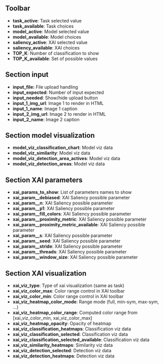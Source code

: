 ## Toolbar

  - __task_active__: Task selected value
  - __task_available__: Task choices
  - __model_active__: Model selected value
  - __model_available__: Model choices
  - __saliency_active__: XAI selected value
  - __saliency_available__: XAI choices
  - __TOP_K__: Number of classification to show
  - __TOP_K_available__: Set of possible values

## Section input

  - __input_file:__ File upload handling
  - __input_expected__: Number of input expected
  - __input_needed__: Show/hide upload button
  - __input_1_img_url__: Image 1 to render in HTML
  - __input_1_name__: Image 1 caption
  - __input_2_img_url__: Image 2 to render in HTML
  - __input_2_name__: Image 2 caption

## Section model visualization

  - __model_viz_classification_chart__: Model viz data
  - __model_viz_similarity__: Model viz data
  - __model_viz_detection_area_actives__: Model viz data
  - __model_viz_detection_areas__: Model viz data

## Section XAI parameters

  - __xai_params_to_show__: List of parameters names to show
  - **xai_param__debiased**: XAI Saliency possible parameter
  - **xai_param__n**: XAI Saliency possible parameter
  - **xai_param__p1**: XAI Saliency possible parameter
  - **xai_param__fill_colors**: XAI Saliency possible parameter
  - **xai_param__proximity_metric**: XAI Saliency possible parameter
  - **xai_param__proximity_metric_available**: XAI Saliency possible parameter
  - **xai_param__s**: XAI Saliency possible parameter
  - **xai_param__seed**: XAI Saliency possible parameter
  - **xai_param__stride**: XAI Saliency possible parameter
  - **xai_param__threads**: XAI Saliency possible parameter
  - **xai_param__window_size**: XAI Saliency possible parameter

## Section XAI visualization

  - __xai_viz_type__: Type of xai visualization (same as task)
  - __xai_viz_color_max__: Color range control in XAI toolbar
  - __xai_viz_color_min__: Color range control in XAI toolbar
  - __xai_viz_heatmap_color_mode__: Range mode (full, min-sym, max-sym, ...)
  - __xai_viz_heatmap_color_range__: Computed color range from [xai_viz_color_min, xai_viz_color_max]
  - __xai_viz_heatmap_opacity__: Opacity of heatmap
  - __xai_viz_classification_heatmaps__: Classification viz data
  - __xai_viz_classification_selected__: Classification viz data
  - __xai_viz_classification_selected_available__: Classification viz data
  - __xai_viz_similarity_heatmaps__: Similarity viz data
  - __xai_viz_detection_selected__: Detection viz data
  - __xai_viz_detection_heatmaps__: Detection viz data
